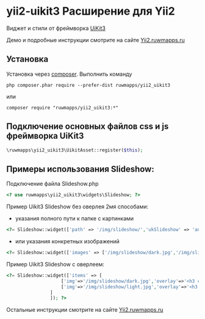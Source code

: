 # yii2-uikit3 Расширение для Yii2
Виджет и стили от фреймворка [UiKit3](http://getuikit.com/) 

Демо и подробные инструкции смотрите на сайте [Yii2.ruwmapps.ru](https://yii2.ruwmapps.ru/uikit)

Установка 
------------------------------------

Установка через [composer](http://getcomposer.org/download/). Выполнить команду

```
php composer.phar require --prefer-dist ruwmapps/yii2_uikit3
```
или

```
composer require "ruwmapps/yii2_uikit3:*"
```
Подключение основных файлов css и js фреймворка UiKit3
-------------

```php
\ruwmapps\yii2_uikit3\UikitAsset::register($this);
```

Примеры использования Slideshow:
----------

Подключение файла Slideshow.php

```php
<? use ruwmapps\yii2_uikit3\widgets\Slideshow; ?>
```
Пример Uikit3 Slideshow без оверлея 2мя способами:
 * указания полного пути к папке с картинками
```php
<?= Slideshow::widget(['path' => '/img/slideshow/','ukSlideshow' => 'animation:fade; autoplay:true; autoplay-interval: 3000','downLi' => 1]); ?>
```
 * или указания конкретных изображений
```php
<?= Slideshow::widget(['images' => ['/img/slideshow/dark.jpg','/img/slideshow/light.jpg'],'ukSlideshow' => 'animation:fade; autoplay:true; autoplay-interval: 3000','downLi' => 1]); ?>
```
Пример Uikit3 Slideshow с оверлеем:

```php
<?= Slideshow::widget(['items' => [
                    ['img'=>'/img/slideshow/dark.jpg','overlay'=>'<h3 class="uk-margin-remove">Заголовок</h3><p class="uk-margin-remove">Текст к первой картинке.</p>','classOver'=>'uk-position-bottom uk-position-medium uk-text-center uk-light'],
                    ['img'=>'/img/slideshow/light.jpg','overlay'=>'<h3 class="uk-margin-remove">Заголовок</h3><p class="uk-margin-remove">Текст ко второй картинке.</p>','classOver'=>'uk-overlay uk-overlay-primary uk-position-bottom uk-text-center'],
                ]
                ]); ?>
```
Остальные инструкции смотрите на сайте [Yii2.ruwmapps.ru](https://yii2.ruwmapps.ru/uikit)